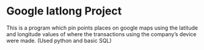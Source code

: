 # Google latlong Project
This is a program which pin points places on google maps using the latitude and longitude values of where the transactions using the company’s device were made. (Used python and basic SQL)
